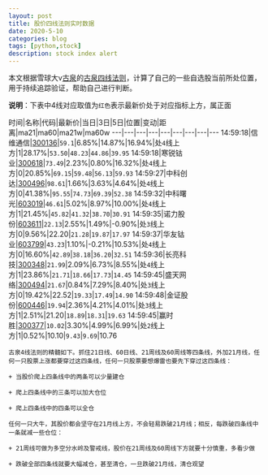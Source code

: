 ```yaml
---
layout: post
title: 股价四线法则实时数据
date: 2020-5-10
categories: blog
tags: [python,stock]
description: stock index alert
---
```



本文根据雪球大v[古泉](https://xueqiu.com/u/7148646888)的[古泉四线法则](https://xueqiu.com/7148646888/130498192)，计算了自己的一些自选股当前所处位置，用于持续追踪验证，帮助自己进行判断。

**说明**：下表中4线对应取值为`红色`表示最新价处于对应指标上方，属正面

时间|名称|代码|最新价|当日|3日|5日|位置|变动|距离|ma21|ma60|ma21w|ma60w
---|---|---|---|---|---|---|---|---
14:59:18|信维通信|[300136](https://xueqiu.com/S/SZ300136)|`59.1`|6.85%|14.87%|16.94%|处`4`线上方|1|28.17%|`53.50`|`48.23`|`44.86`|`39.95`
14:59:18|寒锐钴业|[300618](https://xueqiu.com/S/SZ300618)|`73.49`|2.23%|0.80%|16.32%|处`4`线上方|0|20.85%|`69.15`|`59.48`|`56.13`|`59.93`
14:59:27|中科创达|[300496](https://xueqiu.com/S/SZ300496)|`98.61`|1.66%|3.63%|4.64%|处`4`线上方|0|41.38%|`95.55`|`74.73`|`69.39`|`52.38`
14:59:32|中科曙光|[603019](https://xueqiu.com/S/SH603019)|`46.61`|5.02%|8.97%|10.00%|处`4`线上方|1|21.45%|`45.82`|`41.32`|`38.70`|`30.91`
14:59:35|诺力股份|[603611](https://xueqiu.com/S/SH603611)|`22.13`|2.55%|1.49%|-0.90%|处`3`线上方|0|9.56%|22.20|`21.28`|`19.87`|`17.97`
14:59:37|华友钴业|[603799](https://xueqiu.com/S/SH603799)|`43.23`|1.10%|-0.21%|10.53%|处`4`线上方|0|16.60%|`42.89`|`38.18`|`36.20`|`32.51`
14:59:36|长亮科技|[300348](https://xueqiu.com/S/SZ300348)|`21.99`|2.09%|6.73%|8.55%|处`4`线上方|1|23.86%|`21.71`|`18.66`|`17.73`|`14.45`
14:59:45|盛天网络|[300494](https://xueqiu.com/S/SZ300494)|`21.67`|0.84%|7.29%|8.40%|处`3`线上方|0|19.42%|22.52|`19.33`|`17.49`|`14.90`
14:59:48|金证股份|[600446](https://xueqiu.com/S/SH600446)|`19.94`|2.36%|4.21%|4.01%|处`3`线上方|1|2.51%|21.20|`18.89`|`18.31`|`19.63`
14:59:45|赢时胜|[300377](https://xueqiu.com/S/SZ300377)|`10.02`|3.30%|4.99%|6.99%|处`2`线上方|1|0.52%|10.10|`9.43`|`9.69`|10.76

```
古泉4线法则的精髓如下。抓住21日线、60日线、21周线及60周线等四条线，外加21月线，任何一只股票上涨都要穿过这四条线，任何一只股票要想爆雷也要先下穿过这四条线：

+ 当股价爬上四条线中的两条可以少量建仓

+ 爬上四条线中的三条可以加大仓位

+ 爬上四条线中的四条可以全仓

任何一只大牛，其股价都会坚守在21月线上方，不会轻易跌破21月线；相反，每跌破四条线中一条就减一些仓位：

+ 21周线可做为多空分水岭及警戒线，股价在21周线及60周线下方就要十分慎重，多看少做

+ 跌破全部四条线就要大幅减仓，甚至清仓，一旦跌破21月线，清仓观望
```